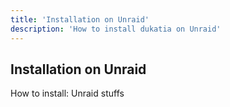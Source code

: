 ```yaml
---
title: 'Installation on Unraid'
description: 'How to install dukatia on Unraid'
---
```


## Installation on Unraid

How to install: Unraid stuffs